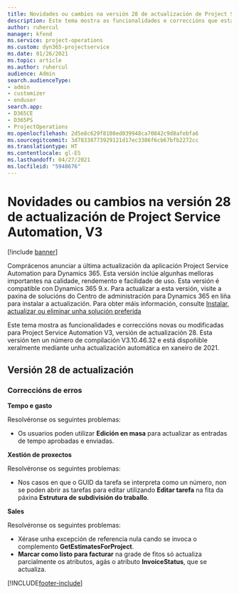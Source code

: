 ```yaml
---
title: Novidades ou cambios na versión 28 de actualización de Project Service Automation, V3
description: Este tema mostra as funcionalidades e correccións que están dispoñibles la versión 28 de actualización de Project Service Automation, V3.
author: ruhercul
manager: kfend
ms.service: project-operations
ms.custom: dyn365-projectservice
ms.date: 01/26/2021
ms.topic: article
ms.author: ruhercul
audience: Admin
search.audienceType:
- admin
- customizer
- enduser
search.app:
- D365CE
- D365PS
- ProjectOperations
ms.openlocfilehash: 2d5e8c629f8108ed039948ca70842c9d8afebfa6
ms.sourcegitcommit: 3d78338773929121d17ec3386f6cb67bfb2272cc
ms.translationtype: HT
ms.contentlocale: gl-ES
ms.lasthandoff: 04/27/2021
ms.locfileid: "5948676"
---
```

# <a name="whats-new-or-changed-in-project-service-automation-update-release-28-v3"></a>Novidades ou cambios na versión 28 de actualización de Project Service Automation, V3

[!include [banner](../includes/psa-now-project-operations.md)]

Comprácenos anunciar a última actualización da aplicación Project Service Automation para Dynamics 365. Esta versión inclúe algunhas melloras importantes na calidade, rendemento e facilidade de uso. Esta versión é compatible con Dynamics 365 9.x. Para actualizar a esta versión, visite a paxina de solucións do Centro de administración para Dynamics 365 en liña para instalar a actualización. Para obter máis información, consulte [Instalar, actualizar ou eliminar unha solución preferida](/power-platform/admin/install-remove-preferred-solution)

Este tema mostra as funcionalidades e correccións novas ou modificadas para Project Service Automation V3, versión de actualización 28. Esta versión ten un número de compilación V3.10.46.32 e está dispoñible xeralmente mediante unha actualización automática en xaneiro de 2021.

## <a name="update-release-28"></a>Versión 28 de actualización

### <a name="bug-fixes"></a>Correccións de erros

**Tempo e gasto**

Resolvéronse os seguintes problemas:

- Os usuarios poden utilizar **Edición en masa** para actualizar as entradas de tempo aprobadas e enviadas.

**Xestión de proxectos**

Resolvéronse os seguintes problemas:

- Nos casos en que o GUID da tarefa se interpreta como un número, non se poden abrir as tarefas para editar utilizando **Editar tarefa** na fita da páxina **Estrutura de subdivisión do traballo**.

**Sales**

Resolvéronse os seguintes problemas:

- Xérase unha excepción de referencia nula cando se invoca o complemento **GetEstimatesForProject**.
- **Marcar como listo para facturar** na grade de fitos só actualiza parcialmente os atributos, agás o atributo **InvoiceStatus**, que se actualiza.



[!INCLUDE[footer-include](../includes/footer-banner.md)]